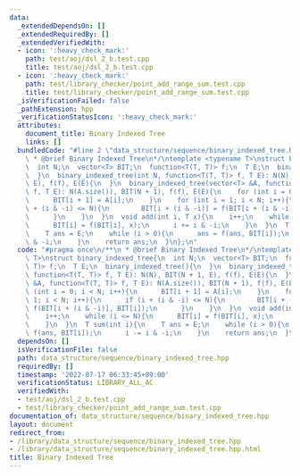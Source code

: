 ```yaml
---
data:
  _extendedDependsOn: []
  _extendedRequiredBy: []
  _extendedVerifiedWith:
  - icon: ':heavy_check_mark:'
    path: test/aoj/dsl_2_b.test.cpp
    title: test/aoj/dsl_2_b.test.cpp
  - icon: ':heavy_check_mark:'
    path: test/library_checker/point_add_range_sum.test.cpp
    title: test/library_checker/point_add_range_sum.test.cpp
  _isVerificationFailed: false
  _pathExtension: hpp
  _verificationStatusIcon: ':heavy_check_mark:'
  attributes:
    document_title: Binary Indexed Tree
    links: []
  bundledCode: "#line 2 \"data_structure/sequence/binary_indexed_tree.hpp\"\n/**\n\
    \ * @brief Binary Indexed Tree\n*/\ntemplate <typename T>\nstruct binary_indexed_tree{\n\
    \  int N;\n  vector<T> BIT;\n  function<T(T, T)> f;\n  T E;\n  binary_indexed_tree(){\n\
    \  }\n  binary_indexed_tree(int N, function<T(T, T)> f, T E): N(N), BIT(N + 1,\
    \ E), f(f), E(E){\n  }\n  binary_indexed_tree(vector<T> &A, function<T(T, T)>\
    \ f, T E): N(A.size()), BIT(N + 1), f(f), E(E){\n    for (int i = 0; i < N; i++){\n\
    \      BIT[i + 1] = A[i];\n    }\n    for (int i = 1; i < N; i++){\n      if (i\
    \ + (i & -i) <= N){\n        BIT[i + (i & -i)] = f(BIT[i + (i & -i)], BIT[i]);\n\
    \      }\n    }\n  }\n  void add(int i, T x){\n    i++;\n    while (i <= N){\n\
    \      BIT[i] = f(BIT[i], x);\n      i += i & -i;\n    }\n  }\n  T sum(int i){\n\
    \    T ans = E;\n    while (i > 0){\n      ans = f(ans, BIT[i]);\n      i -= i\
    \ & -i;\n    }\n    return ans;\n  }\n};\n"
  code: "#pragma once\n/**\n * @brief Binary Indexed Tree\n*/\ntemplate <typename\
    \ T>\nstruct binary_indexed_tree{\n  int N;\n  vector<T> BIT;\n  function<T(T,\
    \ T)> f;\n  T E;\n  binary_indexed_tree(){\n  }\n  binary_indexed_tree(int N,\
    \ function<T(T, T)> f, T E): N(N), BIT(N + 1, E), f(f), E(E){\n  }\n  binary_indexed_tree(vector<T>\
    \ &A, function<T(T, T)> f, T E): N(A.size()), BIT(N + 1), f(f), E(E){\n    for\
    \ (int i = 0; i < N; i++){\n      BIT[i + 1] = A[i];\n    }\n    for (int i =\
    \ 1; i < N; i++){\n      if (i + (i & -i) <= N){\n        BIT[i + (i & -i)] =\
    \ f(BIT[i + (i & -i)], BIT[i]);\n      }\n    }\n  }\n  void add(int i, T x){\n\
    \    i++;\n    while (i <= N){\n      BIT[i] = f(BIT[i], x);\n      i += i & -i;\n\
    \    }\n  }\n  T sum(int i){\n    T ans = E;\n    while (i > 0){\n      ans =\
    \ f(ans, BIT[i]);\n      i -= i & -i;\n    }\n    return ans;\n  }\n};"
  dependsOn: []
  isVerificationFile: false
  path: data_structure/sequence/binary_indexed_tree.hpp
  requiredBy: []
  timestamp: '2022-07-17 06:33:45+09:00'
  verificationStatus: LIBRARY_ALL_AC
  verifiedWith:
  - test/aoj/dsl_2_b.test.cpp
  - test/library_checker/point_add_range_sum.test.cpp
documentation_of: data_structure/sequence/binary_indexed_tree.hpp
layout: document
redirect_from:
- /library/data_structure/sequence/binary_indexed_tree.hpp
- /library/data_structure/sequence/binary_indexed_tree.hpp.html
title: Binary Indexed Tree
---
```

